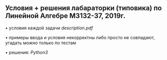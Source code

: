 
## Условия + решения лабараторки (типовика) по Линейной Алгебре M3132-37, 2019г.

• условия каждой задачи *description.pdf*

• примеры ввода и условия некорректны либо просто не совпадают, угадать можно только по тестам

• решения: *Python3*
